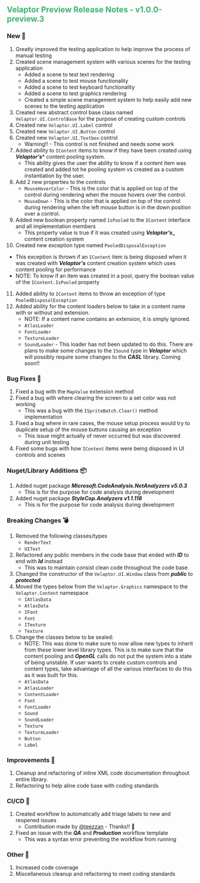## <span style='color:mediumseagreen;font-weight:bold'>Velaptor Preview Release Notes - v1.0.0-preview.3</span>

### **New** 🎉

1. Greatly improved the testing application to help improve the process of manual testing
2. Created scene management system with various scenes for the testing application
   * Added a scene to test text rendering
   * Added a scene to test mouse functionality
   * Added a scene to test keyboard functionality
   * Added a scene to test graphics rendering
   * Created a simple scene management system to help easily add new scenes to the testing application
3. Created new abstract control base class named `Velaptor.UI.ControlBase` for the purpose of creating custom controls
4. Created new `Velaptor.UI.Label` control
5. Created new `Velaptor.UI.Button` control
6. Created new `Velaptor.UI.Textbox` control
   * Warning!! - This control is not finished and needs some work
7. Added ability to `IContent` items to know if they have been created using **_Velaptor's_*** content pooling system.
   * This ability gives the user the ability to know if a content item was created and added tot he pooling system vs created as a custom instantiation by the user.
8. Add 2 new properties to the controls
   * `MouseHoverColor` - This is the color that is applied on top of the control during rendering when the mouse hovers over the control.
   * `MouseDown` - This is the color that is applied on top of the control during rendering when the left mouse button is in the down position over a control.
9.  Added new boolean property named `IsPooled` to the `IContent` interface and all implementation members
    * This property value is true if it was created using **_Velaptor's__** content creation system
10. Created new exception type named `PooledDisposalException`
   * This exception is thrown if an `IContent` item is being disposed when it was created with **_Velaptor's_** content creation system which uses content pooling for performance
   * NOTE: To know if an item was created in a pool, query the boolean value of the `IContent.IsPooled` property
11. Added ability to `IContent` items to throw an exception of type `PooledDisposalException`
12. Added ability for the content loaders below to take in a content name with or without and extension.
    * NOTE: If a content name contains an extension, it is simply ignored.
    * `AtlasLoader`
    * `FontLoader`
    * `TextureLoader`
    * `SoundLoader` - This loader has not been updated to do this.  There are plans to make some changes to the `ISound` type in **_Velaptor_** which will possibly require some changes to the **_CASL_** library.  Coming soon!!

### **Bug Fixes** 🐛

1. Fixed a bug with the `MapValue` extension method
2. Fixed a bug with where clearing the screen to a set color was not working
   * This was a bug with the `ISpriteBatch.Clear()` method implementation
3. Fixed a bug where in rare cases, the mouse setup process would try to duplicate setup of the mouse buttons causing an exception
   * This issue might actually of never occurred but was discovered during unit testing
4. Fixed some bugs with how `IContent` items were being disposed in UI controls and scenes

### **Nuget/Library Additions** 📦

1. Added nuget package **_Microsoft.CodeAnalysis.NetAnalyzers v5.0.3_**
   * This is for the purpose for code analysis during development
2. Added nuget package **_StyleCop.Analyzers v1.1.118_**
   * This is for the purpose for code analysis during development

### **Breaking Changes** 💣

1. Removed the following classes/types
   * `RenderText`
   * `UIText`
2. Refactored any public members in the code base that ended with **_ID_** to end with **_Id_** instead
   * This was to maintain consist clean code throughout the code base
3. Changed the constructor of the `Velaptor.UI.Window` class from **_public_** to **_protected_**
4. Moved the types below from the `Velaptor.Graphics` namespace to the `Velaptor.Content` namespace
   * `IAtlasData`
   * `AtlasData`
   * `IFont`
   * `Font`
   * `ITexture`
   * `Texture`
5. Change the classes below to be sealed:
   * NOTE: This was done to make sure to now allow new types to inherit from these lower level library types.  This is to make sure that the content pooling and **_OpenGL_** calls do not put the system into a state of being unstable.  If user wants to create custom controls and content types, take advantage of all the various interfaces to do this as it was built for this. 
   * `AtlasData`
   * `AtlasLoader`
   * `ContentLoader`
   * `Font`
   * `FontLoader`
   * `Sound`
   * `SoundLoader`
   * `Texture`
   * `TextureLoader`
   * `Button`
   * `Label`

### **Improvements** 🌟

1. Cleanup and refactoring of inline XML code documentation throughout entire library.
2. Refactoring to help aline code base with coding standards

### **CI/CD** 🚀

1. Created workflow to automatically add triage labels to new and reopened issues
   * Contribution made by [@teezzan](https://github.com/teezzan) - Thanks!! 🙏
2. Fixed an issue with the **_QA_** and **_Production_** workflow template
   * This was a syntax error preventing the workflow from running

### **Other** 👏

1. Increased code coverage
2. Miscellaneous cleanup and refactoring to meet coding standards
